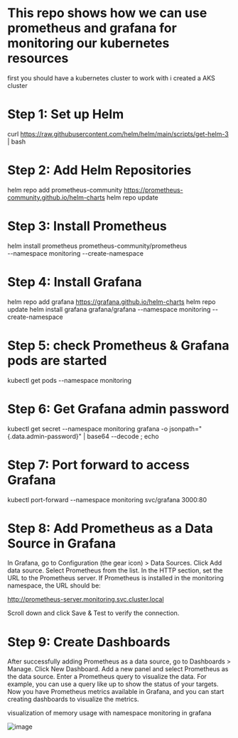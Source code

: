 # This repo shows how we can use prometheus and grafana for monitoring our kubernetes resources

first you should have a kubernetes cluster to work with i created a AKS cluster

# Step 1: Set up Helm

curl https://raw.githubusercontent.com/helm/helm/main/scripts/get-helm-3 | bash

# Step 2: Add Helm Repositories

helm repo add prometheus-community https://prometheus-community.github.io/helm-charts
helm repo update

# Step 3: Install Prometheus

helm install prometheus prometheus-community/prometheus \
  --namespace monitoring --create-namespace
  
# Step 4: Install Grafana

helm repo add grafana https://grafana.github.io/helm-charts
helm repo update
helm install grafana grafana/grafana --namespace monitoring --create-namespace


# Step 5: check Prometheus & Grafana pods are started
kubectl get pods --namespace monitoring

# Step 6: Get Grafana admin password

kubectl get secret --namespace monitoring grafana -o jsonpath="{.data.admin-password}" | base64 --decode ; echo

# Step 7: Port forward to access Grafana

kubectl port-forward --namespace monitoring svc/grafana 3000:80

# Step 8: Add Prometheus as a Data Source in Grafana
In Grafana, go to Configuration (the gear icon) > Data Sources.
Click Add data source.
Select Prometheus from the list.
In the HTTP section, set the URL to the Prometheus server. If Prometheus is installed in the monitoring namespace, the URL should be:

http://prometheus-server.monitoring.svc.cluster.local

Scroll down and click Save & Test to verify the connection.

# Step 9: Create Dashboards
After successfully adding Prometheus as a data source, go to Dashboards > Manage.
Click New Dashboard.
Add a new panel and select Prometheus as the data source.
Enter a Prometheus query to visualize the data. For example, you can use a query like up to show the status of your targets.
Now you have Prometheus metrics available in Grafana, and you can start creating dashboards to visualize the metrics.


visualization of memory usage with namespace monitoring in grafana

![image](https://github.com/sathishkumar-2001/k8s_monitoring/assets/126504329/4386537f-b6e1-4f6b-b3cf-9bcb1c78f2d9)

